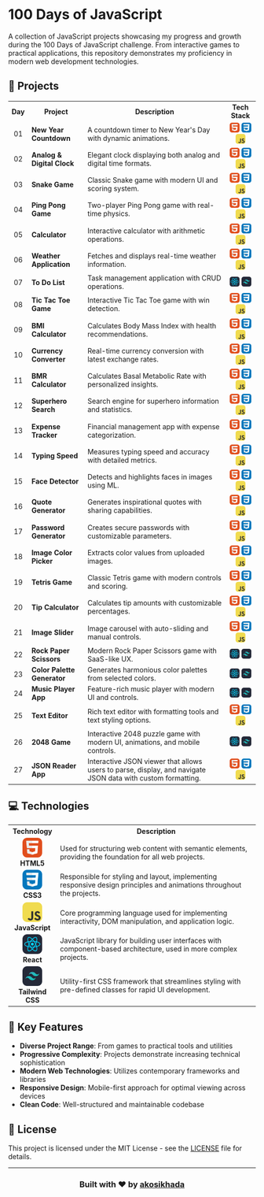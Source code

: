 # 100 Days of JavaScript

A collection of JavaScript projects showcasing my progress and growth during the 100 Days of JavaScript challenge. From interactive games to practical applications, this repository demonstrates my proficiency in modern web development technologies.

## 📂 Projects

<div align="left">
  <table>
    <tr>
      <th>Day</th>
      <th>Project</th>
      <th>Description</th>
      <th>Tech Stack</th>
    </tr>
    <tr>
      <td align="center">01</td>
      <td><strong>New Year Countdown</strong></td>
      <td>A countdown timer to New Year's Day with dynamic animations.</td>
      <td align="center">
        <img src="assets/html.png" width="20"> 
        <img src="assets/css.png" width="20"> 
        <img src="assets/js.png" width="20">
      </td>
    </tr>
    <tr>
      <td align="center">02</td>
      <td><strong>Analog & Digital Clock</strong></td>
      <td>Elegant clock displaying both analog and digital time formats.</td>
      <td align="center">
        <img src="assets/html.png" width="20"> 
        <img src="assets/css.png" width="20"> 
        <img src="assets/js.png" width="20">
      </td>
    </tr>
    <tr>
      <td align="center">03</td>
      <td><strong>Snake Game</strong></td>
      <td>Classic Snake game with modern UI and scoring system.</td>
      <td align="center">
        <img src="assets/html.png" width="20"> 
        <img src="assets/css.png" width="20"> 
        <img src="assets/js.png" width="20">
      </td>
    </tr>
    <tr>
      <td align="center">04</td>
      <td><strong>Ping Pong Game</strong></td>
      <td>Two-player Ping Pong game with real-time physics.</td>
      <td align="center">
        <img src="assets/html.png" width="20"> 
        <img src="assets/css.png" width="20"> 
        <img src="assets/js.png" width="20">
      </td>
    </tr>
    <tr>
      <td align="center">05</td>
      <td><strong>Calculator</strong></td>
      <td>Interactive calculator with arithmetic operations.</td>
      <td align="center">
        <img src="assets/html.png" width="20"> 
        <img src="assets/css.png" width="20"> 
        <img src="assets/js.png" width="20">
      </td>
    </tr>
    <tr>
      <td align="center">06</td>
      <td><strong>Weather Application</strong></td>
      <td>Fetches and displays real-time weather information.</td>
      <td align="center">
        <img src="assets/html.png" width="20"> 
        <img src="assets/css.png" width="20"> 
        <img src="assets/js.png" width="20">
      </td>
    </tr>
    <tr>
      <td align="center">07</td>
      <td><strong>To Do List</strong></td>
      <td>Task management application with CRUD operations.</td>
      <td align="center">
        <img src="assets/react.png" width="20"> 
        <img src="assets/tailwind.png" width="20">
      </td>
    </tr>
    <tr>
      <td align="center">08</td>
      <td><strong>Tic Tac Toe Game</strong></td>
      <td>Interactive Tic Tac Toe game with win detection.</td>
      <td align="center">
        <img src="assets/html.png" width="20"> 
        <img src="assets/css.png" width="20"> 
        <img src="assets/js.png" width="20">
      </td>
    </tr>
    <tr>
      <td align="center">09</td>
      <td><strong>BMI Calculator</strong></td>
      <td>Calculates Body Mass Index with health recommendations.</td>
      <td align="center">
        <img src="assets/html.png" width="20"> 
        <img src="assets/css.png" width="20"> 
        <img src="assets/js.png" width="20">
      </td>
    </tr>
    <tr>
      <td align="center">10</td>
      <td><strong>Currency Converter</strong></td>
      <td>Real-time currency conversion with latest exchange rates.</td>
      <td align="center">
        <img src="assets/html.png" width="20"> 
        <img src="assets/css.png" width="20"> 
        <img src="assets/js.png" width="20">
      </td>
    </tr>
    <tr>
      <td align="center">11</td>
      <td><strong>BMR Calculator</strong></td>
      <td>Calculates Basal Metabolic Rate with personalized insights.</td>
      <td align="center">
        <img src="assets/html.png" width="20"> 
        <img src="assets/css.png" width="20"> 
        <img src="assets/js.png" width="20">
      </td>
    </tr>
    <tr>
      <td align="center">12</td>
      <td><strong>Superhero Search</strong></td>
      <td>Search engine for superhero information and statistics.</td>
      <td align="center">
        <img src="assets/html.png" width="20"> 
        <img src="assets/css.png" width="20"> 
        <img src="assets/js.png" width="20">
      </td>
    </tr>
    <tr>
      <td align="center">13</td>
      <td><strong>Expense Tracker</strong></td>
      <td>Financial management app with expense categorization.</td>
      <td align="center">
        <img src="assets/html.png" width="20"> 
        <img src="assets/css.png" width="20"> 
        <img src="assets/js.png" width="20">
      </td>
    </tr>
    <tr>
      <td align="center">14</td>
      <td><strong>Typing Speed</strong></td>
      <td>Measures typing speed and accuracy with detailed metrics.</td>
      <td align="center">
        <img src="assets/html.png" width="20"> 
        <img src="assets/css.png" width="20"> 
        <img src="assets/js.png" width="20">
      </td>
    </tr>
    <tr>
      <td align="center">15</td>
      <td><strong>Face Detector</strong></td>
      <td>Detects and highlights faces in images using ML.</td>
      <td align="center">
        <img src="assets/html.png" width="20"> 
        <img src="assets/css.png" width="20"> 
        <img src="assets/js.png" width="20">
      </td>
    </tr>
    <tr>
      <td align="center">16</td>
      <td><strong>Quote Generator</strong></td>
      <td>Generates inspirational quotes with sharing capabilities.</td>
      <td align="center">
        <img src="assets/html.png" width="20"> 
        <img src="assets/css.png" width="20"> 
        <img src="assets/js.png" width="20">
      </td>
    </tr>
    <tr>
      <td align="center">17</td>
      <td><strong>Password Generator</strong></td>
      <td>Creates secure passwords with customizable parameters.</td>
      <td align="center">
        <img src="assets/html.png" width="20"> 
        <img src="assets/css.png" width="20"> 
        <img src="assets/js.png" width="20">
      </td>
    </tr>
    <tr>
      <td align="center">18</td>
      <td><strong>Image Color Picker</strong></td>
      <td>Extracts color values from uploaded images.</td>
      <td align="center">
        <img src="assets/html.png" width="20"> 
        <img src="assets/css.png" width="20"> 
        <img src="assets/js.png" width="20">
      </td>
    </tr>
    <tr>
      <td align="center">19</td>
      <td><strong>Tetris Game</strong></td>
      <td>Classic Tetris game with modern controls and scoring.</td>
      <td align="center">
        <img src="assets/html.png" width="20"> 
        <img src="assets/css.png" width="20"> 
        <img src="assets/js.png" width="20">
      </td>
    </tr>
    <tr>
      <td align="center">20</td>
      <td><strong>Tip Calculator</strong></td>
      <td>Calculates tip amounts with customizable percentages.</td>
      <td align="center">
        <img src="assets/html.png" width="20"> 
        <img src="assets/css.png" width="20"> 
        <img src="assets/js.png" width="20">
      </td>
    </tr>
    <tr>
      <td align="center">21</td>
      <td><strong>Image Slider</strong></td>
      <td>Image carousel with auto-sliding and manual controls.</td>
      <td align="center">
        <img src="assets/html.png" width="20"> 
        <img src="assets/css.png" width="20"> 
        <img src="assets/js.png" width="20">
      </td>
    </tr>
    <tr>
      <td align="center">22</td>
      <td><strong>Rock Paper Scissors</strong></td>
      <td>Modern Rock Paper Scissors game with SaaS-like UX.</td>
      <td align="center">
        <img src="assets/react.png" width="20"> 
        <img src="assets/tailwind.png" width="20">
      </td>
    </tr>
    <tr>
      <td align="center">23</td>
      <td><strong>Color Palette Generator</strong></td>
      <td>Generates harmonious color palettes from selected colors.</td>
      <td align="center">
        <img src="assets/react.png" width="20"> 
        <img src="assets/tailwind.png" width="20">
      </td>
    </tr>
    <tr>
      <td align="center">24</td>
      <td><strong>Music Player App</strong></td>
      <td>Feature-rich music player with modern UI and controls.</td>
      <td align="center">
        <img src="assets/react.png" width="20"> 
        <img src="assets/tailwind.png" width="20">
      </td>
    </tr>
    <tr>
      <td align="center">25</td>
      <td><strong>Text Editor</strong></td>
      <td>Rich text editor with formatting tools and text styling options.</td>
      <td align="center">
        <img src="assets/html.png" width="20"> 
        <img src="assets/css.png" width="20"> 
        <img src="assets/js.png" width="20">
      </td>
    </tr>
    <tr>
      <td align="center">26</td>
      <td><strong>2048 Game</strong></td>
      <td>Interactive 2048 puzzle game with modern UI, animations, and mobile controls.</td>
      <td align="center">
        <img src="assets/react.png" width="20"> 
        <img src="assets/tailwind.png" width="20">
      </td>
    </tr>
    <tr>
      <td align="center">27</td>
      <td><strong>JSON Reader App</strong></td>
      <td>Interactive JSON viewer that allows users to parse, display, and navigate JSON data with custom formatting.</td>
      <td align="center">
        <img src="assets/html.png" width="20"> 
        <img src="assets/css.png" width="20"> 
        <img src="assets/js.png" width="20">
      </td>
    </tr>
  </table>
</div>

## 💻 Technologies

<div align="left">
  <table>
    <tr>
      <th>Technology</th>
      <th>Description</th>
    </tr>
    <tr>
      <td align="center">
        <img src="assets/html.png" alt="HTML" title="HTML" width="40" height="40"><br>
        <strong>HTML5</strong>
      </td>
      <td>Used for structuring web content with semantic elements, providing the foundation for all web projects.</td>
    </tr>
    <tr>
      <td align="center">
        <img src="assets/css.png" alt="CSS" title="CSS" width="40" height="40"><br>
        <strong>CSS3</strong>
      </td>
      <td>Responsible for styling and layout, implementing responsive design principles and animations throughout the projects.</td>
    </tr>
    <tr>
      <td align="center">
        <img src="assets/js.png" alt="JavaScript" title="JavaScript" width="40" height="40"><br>
        <strong>JavaScript</strong>
      </td>
      <td>Core programming language used for implementing interactivity, DOM manipulation, and application logic.</td>
    </tr>
    <tr>
      <td align="center">
        <img src="assets/react.png" alt="React" title="React" width="40" height="40"><br>
        <strong>React</strong>
      </td>
      <td>JavaScript library for building user interfaces with component-based architecture, used in more complex projects.</td>
    </tr>
    <tr>
      <td align="center">
        <img src="assets/tailwind.png" alt="Tailwind CSS" title="Tailwind CSS" width="40" height="40"><br>
        <strong>Tailwind CSS</strong>
      </td>
      <td>Utility-first CSS framework that streamlines styling with pre-defined classes for rapid UI development.</td>
    </tr>
  </table>
</div>

## 🌟 Key Features

- **Diverse Project Range**: From games to practical tools and utilities
- **Progressive Complexity**: Projects demonstrate increasing technical sophistication
- **Modern Web Technologies**: Utilizes contemporary frameworks and libraries
- **Responsive Design**: Mobile-first approach for optimal viewing across devices
- **Clean Code**: Well-structured and maintainable codebase

## 📝 License

This project is licensed under the MIT License - see the [LICENSE](LICENSE) file for details.

---

<div align="center">
  <h3>Built with ❤️ by <a href="https://github.com/akosikhada">akosikhada</a></h3>
</div>
